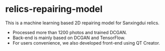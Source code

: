 # relics-repairing-model
This is a machine learning based 2D repairing model for Sanxingdui relics.

- Processed more than 1200 photos and trained DCGAN.
- Back-end is mainly based on DCGAN and TensorFlow.
- For users convenience, we also developed front-end using QT Creator.
